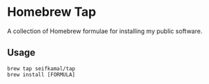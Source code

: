 # Homebrew Tap

A collection of Homebrew formulae for installing my public software.

## Usage

```shell script
brew tap seifkamal/tap
brew install [FORMULA]
```
